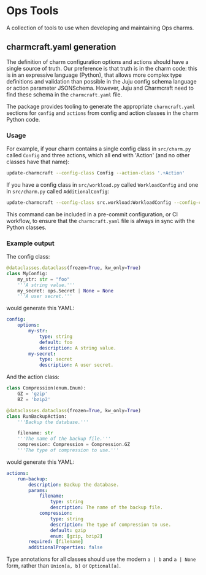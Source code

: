 # Ops Tools

A collection of tools to use when developing and maintaining Ops charms.

## charmcraft.yaml generation

The definition of charm configuration options and actions should have a single source of truth. Our preference is that truth is in the charm code: this is in an expressive language (Python), that allows more complex type definitions and validation than possible in the Juju config schema language or action parameter JSONSchema. However, Juju and Charmcraft need to find these schema in the `charmcraft.yaml` file.

The package provides tooling to generate the appropriate `charmcraft.yaml` sections for `config` and `actions` from config and action classes in the charm Python code.

### Usage

For example, if your charm contains a single config class in `src/charm.py` called `Config` and three actions, which all end with 'Action' (and no other classes have that name):

```bash
update-charmcraft --config-class Config --action-class '.+Action'
```

If you have a config class in `src/workload.py` called `WorkloadConfig` and one in `src/charm.py` called `AdditionalConfig`:

```bash
update-charmcraft --config-class src.workload:WorkloadConfig --config-class src.charm:AdditionalConfig
```

This command can be included in a pre-commit configuration, or CI workflow, to ensure that the `charmcraft.yaml` file is always in sync with the Python classes.

### Example output

The config class:

```python
@dataclasses.dataclass(frozen=True, kw_only=True)
class MyConfig:
    my_str: str = "foo"
    '''A string value.'''
    my_secret: ops.Secret | None = None
    '''A user secret.'''
```

would generate this YAML:

```yaml
config:
    options:
        my-str:
            type: string
            default: foo
            description: A string value.
        my-secret:
            type: secret
            description: A user secret.
```

And the action class:

```python
class Compression(enum.Enum):
    GZ = 'gzip'
    BZ = 'bzip2'

@dataclasses.dataclass(frozen=True, kw_only=True)
class RunBackupAction:
    '''Backup the database.'''

    filename: str
    '''The name of the backup file.'''
    compression: Compression = Compression.GZ
    '''The type of compression to use.'''
```

would generate this YAML:

```yaml
actions:
    run-backup:
        description: Backup the database.
        params:
            filename:
                type: string
                description: The name of the backup file.
            compression:
                type: string
                description: The type of compression to use.
                default: gzip
                enum: [gzip, bzip2]
        required: [filename]
        additionalProperties: false
```

Type annotations for all classes should use the modern `a | b` and `a | None` form, rather than `Union[a, b]` or `Optional[a]`.

